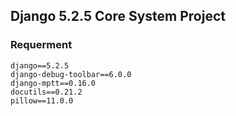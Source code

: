 ##  Django 5.2.5 Core System Project

### Requerment
```
django==5.2.5
django-debug-toolbar==6.0.0
django-mptt==0.16.0
docutils==0.21.2
pillow==11.0.0
```
